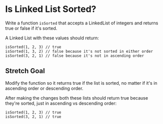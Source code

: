 # Is Linked List Sorted?
Write a function `isSorted` that accepts a LinkedList of integers and returns
true or false if it's sorted.

A Linked List with these values should return:

```
isSorted(1, 2, 3) // true
isSorted(1, 3, 2) // false because it's not sorted in either order
isSorted(3, 2, 1) // false because it's not in ascending order
```

## Stretch Goal
Modify the function so it returns true if the list is sorted, no matter if it's
in ascending order or descending order.

After making the changes both these lists should return true because they're
sorted, just in ascending vs descending order:

```
isSorted(1, 2, 3) // true
isSorted(3, 2, 1) // true
```
